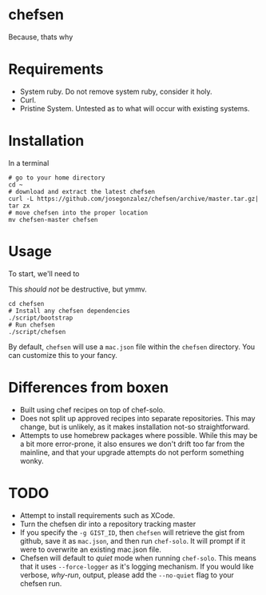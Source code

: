 # chefsen

Because, thats why

# Requirements

- System ruby. Do not remove system ruby, consider it holy.
- Curl.
- Pristine System. Untested as to what will occur with existing systems.

# Installation

In a terminal

    # go to your home directory
    cd ~
    # download and extract the latest chefsen
    curl -L https://github.com/josegonzalez/chefsen/archive/master.tar.gz| tar zx
    # move chefsen into the proper location
    mv chefsen-master chefsen

# Usage

To start, we'll need to

This *should not* be destructive, but ymmv.

    cd chefsen
    # Install any chefsen dependencies
    ./script/bootstrap
    # Run chefsen
    ./script/chefsen

By default, `chefsen` will use a `mac.json` file within the `chefsen` directory. You can customize this to your fancy.

# Differences from boxen

- Built using chef recipes on top of chef-solo.
- Does not split up approved recipes into separate repositories. This may change, but is unlikely, as it makes installation not-so straightforward.
- Attempts to use homebrew packages where possible. While this may be a bit more error-prone, it also ensures we don't drift too far from the mainline, and that your upgrade attempts do not perform something wonky.

# TODO

- Attempt to install requirements such as XCode.
- Turn the chefsen dir into a repository tracking master
- If you specify the `-g GIST_ID`, then `chefsen` will retrieve the gist from github, save it as `mac.json`, and then run `chef-solo`. It will prompt if it were to overwrite an existing mac.json file.
- Chefsen will default to *quiet* mode when running `chef-solo`. This means that it uses `--force-logger` as it's logging mechanism. If you would like verbose, *why-run*, output, please add the `--no-quiet` flag to your chefsen run.
